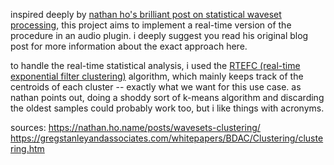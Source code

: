 inspired deeply by [nathan ho's brilliant post on statistical waveset processing](https://nathan.ho.name/posts/wavesets-clustering/), this project aims to implement a real-time version of the procedure in an audio plugin. i deeply suggest you read his original blog post for more information about the exact approach here.

to handle the real-time statistical analysis, i used the [RTEFC (real-time exponential filter clustering)](https://gregstanleyandassociates.com/whitepapers/BDAC/Clustering/clustering.htm) algorithm, which mainly keeps track of the centroids of each cluster -- exactly what we want for this use case. as nathan points out, doing a shoddy sort of k-means algorithm and discarding the oldest samples could probably work too, but i like things with acronyms.

sources:
https://nathan.ho.name/posts/wavesets-clustering/
https://gregstanleyandassociates.com/whitepapers/BDAC/Clustering/clustering.htm
